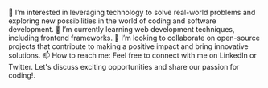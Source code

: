 👀 I’m interested in leveraging technology to solve real-world problems and exploring new possibilities in the world of coding and software development.
🌱 I’m currently learning  web development techniques, including frontend frameworks.
💞️ I’m looking to collaborate on open-source projects that contribute to making a positive impact and bring innovative solutions.
📫 How to reach me: Feel free to connect with me on LinkedIn or Twitter. Let's discuss exciting opportunities and share our passion for coding!.

<!---
ibboabdolii/ibboabdolii is a ✨ special ✨ repository because its `README.md` (this file) appears on your GitHub profile.
You can click the Preview link to take a look at your changes.
--->
